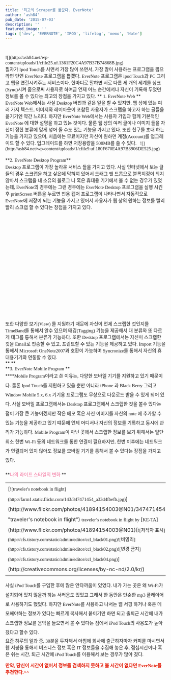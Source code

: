 ```yaml
---
title: '최고의 Scraper를 꿈꾼다. EverNote'
author: 'ash84'
pub_date: '2015-07-03'
description: '﻿﻿'
featured_image: ''
tags: ['dev', 'EVERNOTE', 'IPOD', 'lifelog', 'memo', 'Note']
---
```



<div style="line-height: 2; "><span style="FONT-FAMILY: Dotum"><span style="font-size: 11pt; "><span style="font-family: Dotum; ">﻿</span></span><span style="FONT-SIZE: 10pt"><span style="font-size: 11pt; "><span style="font-family: Dotum; ">﻿</span></span></span></span></div><div style="line-height: 2; "></div><span style="font-size: 11pt; "><span style="font-family: Dotum; ">![](http://ash84.net/wp-content/uploads/1/cfile25.uf.1361F20C4A97B37B74868B.jpg)</span></span>

<div style="line-height: 2; "></div><div style="line-height: 2; "></div><span style="font-size: 11pt; "><span style="font-family: Dotum; ">필자가 Ipod Touch를 사면서 가장 많이 쓰면서, 가장 많이 사용하는 프로그램을 뽑으라면 단연 EverNote 프로그램을 뽑겠다. EverNote 프로그램은 ipod Touch과 PC 그리고 웹을 연결시켜주는 서비스이다. 한마디로 말하면 서로 다른 세 개의 세계를 싱크(Sync)시켜 줌으로써 사용자로 하여금 언제 어느 순간에서나 자신이 기록해 두었던 정보를 볼 수 있다는 최고의 장점을 가지고 있다. </span></span>  
**  
<span style="font-size: 11pt; "><span style="font-family: Dotum; ">  
 1. EverNote Web </span></span>**

<div style="line-height: 2; "></div><div style="line-height: 2; "></div><span style="font-size: 11pt; "><span style="font-family: Dotum; ">EverNote Web에서는 사실 Desktop 버전과 같은 일을 할 수 있지만, 웹 상에 있는 여러 가지 텍스트, 이미지와 레이아웃이 포함된 사용자가 스크랩을 하고자 하는 글들을 옮기기엔 약간 느리다. 하지만 EverNote Web에서는 사용자 가입과 함께 기본적인 EverNote 에 대한 설명을 하고 있는 것이다. 물론 웹 상의 여러 글이나 이미지 들을 자신이 정한 분류에 맞게 넣어 둘 수도 있는 기능을 가지고 있다. 또한 친구를 초대 하는 기능을 가지고 있으며, 처음에는 무료이지만 자신이 원하면 계정(Account)를 업그레이드 할 수 있다. 업그레이드를 하면 저장용량을 500MB를 쓸 수 있다. </span></span>  
<span style="font-size: 11pt; "><span style="font-family: Dotum; ">  
  </span></span><span style="font-size: 11pt; "><span style="font-family: Dotum; ">![](http://ash84.net/wp-content/uploads/1/cfile9.uf.180F670E4A97B3906DE525.jpg)</span></span>

<div style="line-height: 2; "></div><div style="line-height: 2; "></div><span style="font-size: 11pt; "><span style="font-family: Dotum; "> </span></span>

<div style="line-height: 2; "></div>**<span style="font-size: 11pt; "><span style="font-family: Dotum; ">2. EverNote Desktop Program</span></span><span class="Apple-style-span" style="color: rgb(71, 71, 71); font-family: Batang, gulim, tahoma, sans-serif; line-height: 20px; "><span style="font-size: 11pt; "><span style="font-family: Dotum; ">﻿</span></span><span style="font-size: 12pt; "><span style="font-size: 11pt; "><span style="font-family: Dotum; ">﻿</span></span><span style="font-family: Dotum; "><span style="font-size: 11pt; "><span style="font-family: Dotum; ">﻿</span></span></span></span></span>**

<div style="line-height: 2; "></div><div style="line-height: 2; "></div><span style="font-size: 11pt; "><span style="font-family: Dotum; ">Desktop 프로그램이 가장 놀라운 서비스 들을 가지고 있다. 사실 인터넷에서 보는 글들의 경우 스크랩을 하고 싶은데 막혀져 있어서 드래그 앤 드롭으로 블록지정이 되지 않아서 스크랩을 내 소유의 블로그 나 혹은 휴대용 기기에서 볼 수 없는 경우가 있었는데, EverNote의 경우에는 그런 경우에는 EverNote Desktop 프로그램을 실행 시킨 후 printScreen 버튼을 누르면 전용 캡처 프로그램이 나타나면서 자동적으로 EverNote에 저장이 되는 기능을 가지고 있어서 사용자가 웹 상의 원하는 정보를 빨리빨리 스크랩 할 수 있다는 장점을 가지고 있다. </span></span>

<div style="line-height: 2; "></div><span style="font-size: 11pt; "><span style="font-family: Dotum; "><object height="344" width="425"><param name="movie" value="http://www.youtube.com/v/LNE0R3rEe5Q&hl=ko&fs=1&"></param><param name="allowFullScreen" value="true"></param><param name="allowscriptaccess" value="always"></param><embed allowfullscreen="true" allowscriptaccess="always" height="344" src="http://www.youtube.com/v/LNE0R3rEe5Q&hl=ko&fs=1&" type="application/x-shockwave-flash" width="425"></embed></object></span></span>

<div style="line-height: 2; "></div><span style="font-size: 11pt; "><span style="font-family: Dotum; ">또한 다양한 보기(View) 를 지원하기 때문에 자신이 언제 스크랩한 것인지를 TimeBand를 통해서 알수 있으며 태깅(Tagging) 기능을 제공해서 대 분류와 또 다르게 태그를 통해서 분류가 가능하다. 또한 Desktop 프로그램에서는 자신이 스크랩한 것을 Email로 전송할 수 있고, 프린트할 수 있는 기능을 제공하고 있다. Import 기능을 통해서 Microsoft OneNote2007과 호환이 가능하며 Syncronize를 통해서 자신의 휴대용기기와 연동할 수 있다. </span></span>

<div style="line-height: 2; "></div>**  
**

<div style="line-height: 2; "></div>**<span style="font-size: 11pt; "><span style="font-family: Dotum; ">3. EverNote Mobile Program </span></span>**

<div style="line-height: 2; ">****<span style="font-size: 11pt; "><span style="font-family: Dotum; ">Mobile Program이라고 쓴 이유는, 다양한 모바일 기기를 지원하고 있기 때문이다. 물론 Ipod Touch를 지원하고 있을 뿐만 아니라 iPhone 과 Black Berry 그리고 Window Mobile 5.x, 6.x 기기용 프로그램도 무상으로 다운로드 받을 수 있게 되어 있다. 사실 모바일 프로그램에서는 Desktop 프로그램에서 스크랩한 것을 볼수 있다는 점이 가장 큰 기능이겠지만 작은 메모 혹은 사진 이미지를 자신의 note 에 추가할 수 있는 기능을 제공하고 있기 떄문에 언제 어디서나 자신의 정보를 기록하고 동시에 관리가 가능하다. Mobile Program이 아닌 곳에서 스크랩한 정보를 보기 위해서는 일단 최소 한번 Wi-Fi 등의 네트워크를 통한 연결이 필요하지만, 한번 이후에는 네트워크가 연결되어 있지 않아도 정보를 모바일 기기를 통해서 볼 수 있다는 장점을 가지고 있다. </span></span></div><div style="line-height: 2; "></div><span style="font-size: 11pt; "><span style="font-family: Dotum; "> </span></span>

<div style="line-height: 2; "></div>**<font color="#f3709b"><span style="font-size: 11pt; "><span style="font-family: Dotum; ">나의 라이프 스타일의 변화 </span></span>  
</font>**

<div style="line-height: 2; "></div><div style="line-height: 2; "></div><table class="flickrImgSearch" style="line-height: 2; "><tbody><tr><td>[<span style="font-size: 11pt; "><span style="font-family: Dotum; ">![traveler's notebook in flight](http://farm1.static.flickr.com/143/347471454_a33d4fbefb.jpg)</span></span>](http://www.flickr.com/photos/41894154003@N01/347471454 "traveler's notebook in flight")  
<span><span style="font-size: 11pt; "><span style="font-family: Dotum; ">traveler’s notebook in flight by </span></span>[<span style="font-size: 11pt; "><span style="font-family: Dotum; ">KE-TA</span></span>](http://www.flickr.com/photos/41894154003@N01)</span><span style="font-size: 11pt; "><span style="font-family: Dotum; "></span></span>[<span style="font-size: 11pt; "><span style="font-family: Dotum; ">![저작자 표시](http://cfs.tistory.com/static/admin/editor/ccl_black01.png)</span></span><span style="font-size: 11pt; "><span style="font-family: Dotum; ">![비영리](http://cfs.tistory.com/static/admin/editor/ccl_black02.png)</span></span><span style="font-size: 11pt; "><span style="font-family: Dotum; ">![변경 금지](http://cfs.tistory.com/static/admin/editor/ccl_black04.png)</span></span>](http://creativecommons.org/licenses/by-nc-nd/2.0/kr/)</td></tr></tbody></table><div style="line-height: 2; "><span style="font-size: 11pt; "><span style="font-family: Dotum; ">  
 사실 iPod Touch를 구입한 후에 많은 안타까움이 있었다. 내가 가는 곳은 왜 Wi-Fi가 설치되어 있지 않을까 하는 서러움도 있었고 그래서 한 동안은 단순한 mp3 플레이어로 사용하기도 했었다. 하지만 EverNote를 사용하고 나서는 웹 서핑 하거나 혹은 메모해야하는 정보가 있다는 빠르게 복사해서 붙이기만 하면 되고 출퇴근 시간에 내가 스크랩한 정보를 음악을 들으면서 볼 수 있다는 점에서 iPod Touch의 사용도가 높아 졌다고 할수 있다. </span></span>

</div><div style="line-height: 2; "></div><span style="font-size: 11pt; "><span style="font-family: Dotum; ">요즘 하루의 일과 중, 30분을 투자해서 아침에 회사에 출근하자마자 커피를 마시면서 웹 서핑을 통해서 비즈니스 정보 혹은 IT 정보들을 수집해 놓은 후, 점심시간이나 혹은 쉬는 시간, 퇴근 시간에 iPod Touch를 이용해서 보는 경우가 많아 졌다. </span></span>

<font color="#e31600">**<span style="font-size: 11pt; "><span style="font-family: Dotum; ">만약, 당신이 시간이 없어서 정보를 검색하지 못하고 볼 시간이 없다면 EverNote를 추천한다.^^</span></span>**</font>



